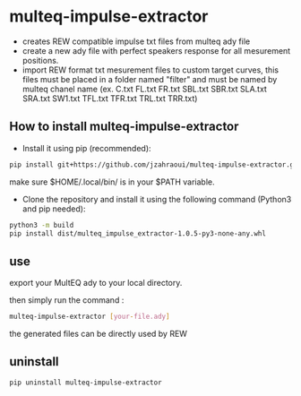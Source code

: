 # multeq-impulse-extractor

- creates REW compatible impulse txt files from multeq ady file
- create a new ady file with perfect speakers response for all mesurement positions.
- import REW format txt mesurement files to custom target curves, this files must be placed in a folder named "filter" and must be named by multeq chanel name (ex. C.txt  FL.txt  FR.txt  SBL.txt  SBR.txt  SLA.txt  SRA.txt  SW1.txt  TFL.txt  TFR.txt  TRL.txt  TRR.txt)

## How to install multeq-impulse-extractor

- Install it using pip (recommended):

```bash
pip install git+https://github.com/jzahraoui/multeq-impulse-extractor.git
```

make sure $HOME/.local/bin/ is in your $PATH variable.

- Clone the repository and install it using the following command (Python3 and pip needed):

```bash
python3 -m build
pip install dist/multeq_impulse_extractor-1.0.5-py3-none-any.whl
```

## use

export your MultEQ ady to your local directory.

then simply run the command :

```bash
multeq-impulse-extractor [your-file.ady]
```

the generated files can be directly used by REW

## uninstall

```bash
pip uninstall multeq-impulse-extractor
```
